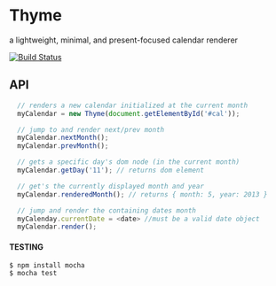 # Thyme
a lightweight, minimal, and present-focused calendar renderer

[![Build Status](https://travis-ci.org/samccone/thyme.png)](https://travis-ci.org/samccone/thyme)

API
---

```js
  // renders a new calendar initialized at the current month
  myCalendar = new Thyme(document.getElementById('#cal'));

  // jump to and render next/prev month
  myCalendar.nextMonth();
  myCalendar.prevMonth();

  // gets a specific day's dom node (in the current month)
  myCalendar.getDay('11'); // returns dom element

  // get's the currently displayed month and year
  myCalendar.renderedMonth(); // returns { month: 5, year: 2013 }

  // jump and render the containing dates month
  myCalenday.currentDate = <date> //must be a valid date object
  myCalendar.render();
```


#### TESTING

`$ npm install mocha `    
`$ mocha test `
